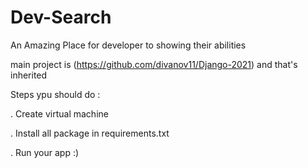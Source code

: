 # Dev-Search
An Amazing Place for developer to showing their abilities

main project is (https://github.com/divanov11/Django-2021) and that's inherited 

Steps ypu should do :

. Create virtual machine

. Install all package in requirements.txt 

. Run your app :)
